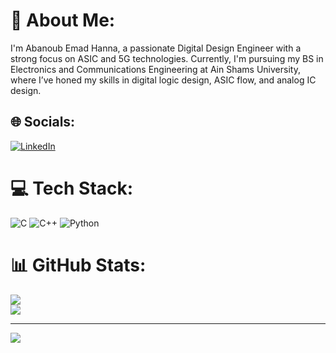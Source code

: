 # 💫 About Me:
I'm Abanoub Emad Hanna, a passionate Digital Design Engineer with a strong focus on ASIC and 5G technologies. Currently, I'm pursuing my BS in Electronics and Communications Engineering at Ain Shams University, where I’ve honed my skills in digital logic design, ASIC flow, and analog IC design.


## 🌐 Socials:
[![LinkedIn](https://img.shields.io/badge/LinkedIn-%230077B5.svg?logo=linkedin&logoColor=white)](https://linkedin.com/in/https://www.linkedin.com/in/abanoub-hanna-ba939823b/) 

# 💻 Tech Stack:
![C](https://img.shields.io/badge/c-%2300599C.svg?style=for-the-badge&logo=c&logoColor=white) ![C++](https://img.shields.io/badge/c++-%2300599C.svg?style=for-the-badge&logo=c%2B%2B&logoColor=white) ![Python](https://img.shields.io/badge/python-3670A0?style=for-the-badge&logo=python&logoColor=ffdd54)
# 📊 GitHub Stats:
![](https://github-readme-streak-stats.herokuapp.com/?user=a-emad-hanna&theme=dark&hide_border=false)<br/>
![](https://github-readme-stats.vercel.app/api/top-langs/?username=a-emad-hanna&theme=dark&hide_border=false&include_all_commits=false&count_private=false&layout=compact)

---
[![](https://visitcount.itsvg.in/api?id=a-emad-hanna&icon=0&color=0)](https://visitcount.itsvg.in)

<!-- Proudly created with GPRM ( https://gprm.itsvg.in ) -->

